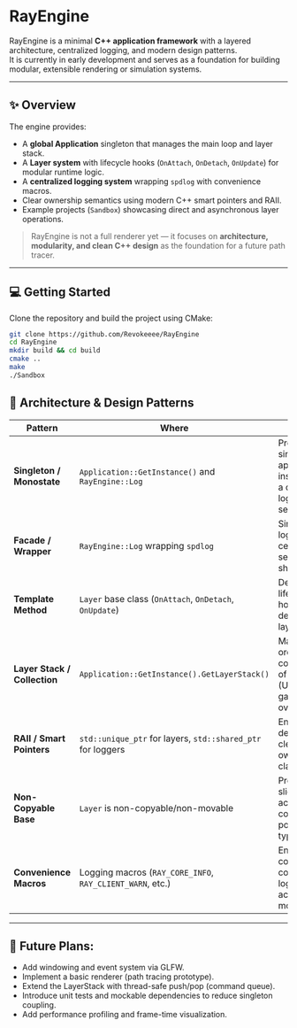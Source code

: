 # RayEngine

RayEngine is a minimal **C++ application framework** with a layered architecture, centralized logging, and modern design patterns.  
It is currently in early development and serves as a foundation for building modular, extensible rendering or simulation systems.

---

## ✨ Overview

The engine provides:
- A **global Application** singleton that manages the main loop and layer stack.
- A **Layer system** with lifecycle hooks (`OnAttach`, `OnDetach`, `OnUpdate`) for modular runtime logic.
- A **centralized logging system** wrapping `spdlog` with convenience macros.
- Clear ownership semantics using modern C++ smart pointers and RAII.
- Example projects (`Sandbox`) showcasing direct and asynchronous layer operations.

> RayEngine is not a full renderer yet — it focuses on **architecture, modularity, and clean C++ design** as the foundation for a future path tracer.

---
## 💻 Getting Started

Clone the repository and build the project using CMake:

```bash
git clone https://github.com/Revokeeee/RayEngine
cd RayEngine
mkdir build && cd build
cmake ..
make
./Sandbox
```

## 🧩 Architecture & Design Patterns

| Pattern | Where | Why |
|----------|--------|-----|
| **Singleton / Monostate** | `Application::GetInstance()` and `RayEngine::Log` | Provides a single global application instance and a centralized logging service. |
| **Facade / Wrapper** | `RayEngine::Log` wrapping `spdlog` | Simplifies logging API, centralizes setup and shutdown. |
| **Template Method** | `Layer` base class (`OnAttach`, `OnDetach`, `OnUpdate`) | Defines lifecycle hooks for derived layers. |
| **Layer Stack / Collection** | `Application::GetInstance().GetLayerStack()` | Manages ordered composition of systems (UI, gameplay, overlays). |
| **RAII / Smart Pointers** | `std::unique_ptr` for layers, `std::shared_ptr` for loggers | Ensures deterministic cleanup and ownership clarity. |
| **Non-Copyable Base** | `Layer` is non-copyable/non-movable | Prevents slicing and accidental copying of polymorphic types. |
| **Convenience Macros** | Logging macros (`RAY_CORE_INFO`, `RAY_CLIENT_WARN`, etc.) | Enables concise and consistent logging across modules. |

---


## 🚀 Future Plans:
 - Add windowing and event system via GLFW.
 - Implement a basic renderer (path tracing prototype).
 - Extend the LayerStack with thread-safe push/pop (command queue).
 - Introduce unit tests and mockable dependencies to reduce singleton coupling.
 - Add performance profiling and frame-time visualization.
